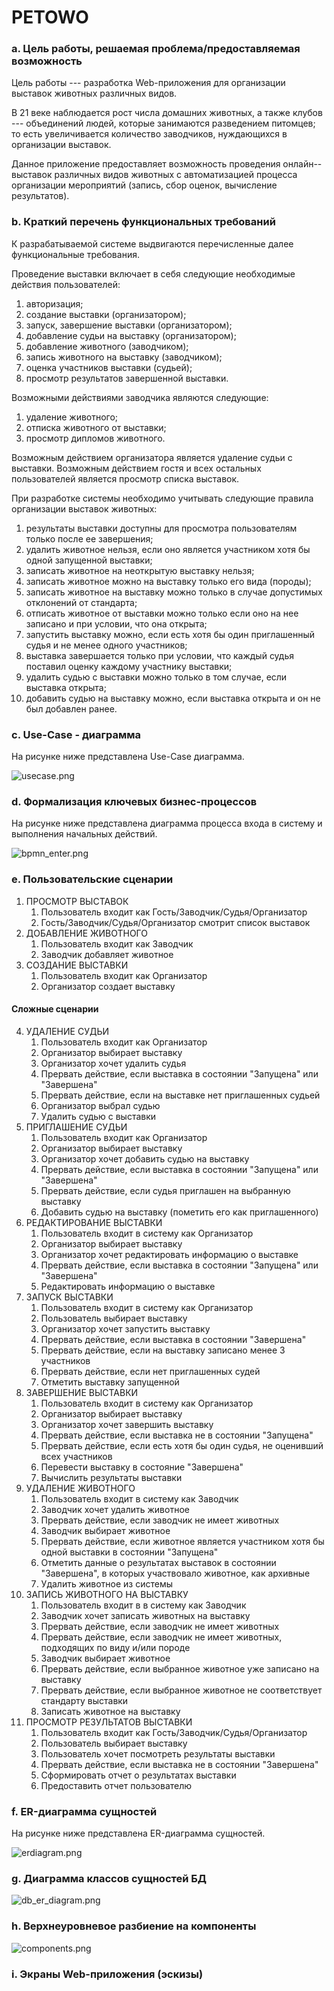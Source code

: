 # PETOWO

### a. Цель работы, решаемая проблема/предоставляемая возможность

Цель работы --- разработка Web-приложения для организации выставок животных различных видов.

В 21 веке наблюдается рост числа домашних животных, а также клубов --- объединений людей, которые занимаются разведением питомцев; то есть увеличивается количество заводчиков, нуждающихся в организации выставок.

Данное приложение предоставляет возможность проведения онлайн--выставок различных видов животных с автоматизацией процесса организации мероприятий (запись, сбор оценок, вычисление результатов).

### b. Краткий перечень функциональных требований

К разрабатываемой системе выдвигаются перечисленные далее функциональные требования.

Проведение выставки включает в себя следующие необходимые действия пользователей:

1. авторизация;
0. создание выставки (организатором);
0. запуск, завершение выставки (организатором);
0. добавление судьи на выставку (организатором);
0. добавление животного (заводчиком);
0. запись животного на выставку (заводчиком);
0. оценка участников выставки (судьей);
0. просмотр результатов завершенной выставки.

Возможными действиями заводчика являются следующие:

1. удаление животного;
0. отписка животного от выставки;
0. просмотр дипломов животного.

Возможным действием организатора является удаление судьи с выставки.
Возможным действием гостя и всех остальных пользователей является просмотр списка выставок.

При разработке системы необходимо учитывать следующие правила организации выставок животных:

1. результаты выставки доступны для просмотра пользователям только после ее завершения;
0. удалить животное нельзя, если оно является участником хотя бы одной запущенной выставки;
0. записать животное на неоткрытую выставку нельзя;
0. записать животное можно на выставку только его вида (породы);
0. записать животное на выставку можно только в случае допустимых отклонений от стандарта;
0. отписать животное от выставки можно только если оно на нее записано и при условии, что она открыта;
0. запустить выставку можно, если есть хотя бы один приглашенный судья и не менее одного участников;
0. выставка завершается только при условии, что каждый судья поставил оценку каждому участнику выставки;
0. удалить судью с выставки можно только в том случае, если выставка открыта;
0. добавить судью на выставку можно, если выставка открыта и он не был добавлен ранее.

### c. Use-Case - диаграмма

На рисунке ниже представлена Use-Case диаграмма.

![usecase.png](./img/usecase.png)

### d. Формализация ключевых бизнес-процессов

На рисунке ниже представлена диаграмма процесса входа в систему и выполнения начальных действий.

![bpmn_enter.png](./img/bpmn_enter.png)

### e. Пользовательские сценарии

1. ПРОСМОТР ВЫСТАВОК
	1. Пользователь входит как Гость/Заводчик/Судья/Организатор
	2. Гость/Заводчик/Судья/Организатор смотрит список выставок
2. ДОБАВЛЕНИЕ ЖИВОТНОГО
	1. Пользователь входит как Заводчик
	2. Заводчик добавляет животное
3. СОЗДАНИЕ ВЫСТАВКИ
	1. Пользователь входит как Организатор
	2. Организатор создает выставку

#### Сложные сценарии

4. УДАЛЕНИЕ СУДЬИ
	1. Пользователь входит как Организатор
	2. Организатор выбирает выставку
	3. Организатор хочет удалить судья
	4. Прервать действие, если выставка в состоянии "Запущена" или "Завершена"
	5. Прервать действие, если на выставке нет приглашенных судьей
	6. Организатор выбрал судью
	7. Удалить судью с выставки
5. ПРИГЛАШЕНИЕ СУДЬИ
	1. Пользователь входит как Организатор
	2. Организатор выбирает выставку
	3. Организатор хочет добавить судью на выставку
	4. Прервать действие, если выставка в состоянии "Запущена" или "Завершена"
	5. Прервать действие, если судья приглашен на выбранную выставку
	6. Добавить судью на выставку (пометить его как приглашенного)
6. РЕДАКТИРОВАНИЕ ВЫСТАВКИ
	1. Пользователь входит в систему как Организатор
	2. Организатор выбирает выставку
	3. Организатор хочет редактировать информацию о выставке
	4. Прервать действие, если выставка в состоянии "Запущена" или "Завершена"
	5. Редактировать информацию о выставке
6. ЗАПУСК ВЫСТАВКИ
	1. Пользователь входит в систему как Организатор
	2. Пользователь выбирает выставку
	3. Организатор хочет запустить выставку
	4. Прервать действие, если выставка в состоянии "Завершена"
	5. Прервать действие, если на выставку записано менее 3 участников
	6. Прервать действие, если нет приглашенных судей
	7. Отметить выставку запущенной
7. ЗАВЕРШЕНИЕ ВЫСТАВКИ
	1. Пользователь входит в систему как Организатор
	2. Организатор выбирает выставку
	3. Организатор хочет завершить выставку
	4. Прервать действие, если выставка не в состоянии "Запущена"
	5. Прервать действие, если есть хотя бы один судья, не оценивший всех участников
	6. Перевести выставку в состояние "Завершена"
	7. Вычислить результаты выставки
8. УДАЛЕНИЕ ЖИВОТНОГО
	1. Пользователь входит в систему как Заводчик
	2. Заводчик хочет удалить животное
	3. Прервать действие, если заводчик не имеет животных
	4. Заводчик выбирает животное
	5. Прервать действие, если животное является участником хотя бы одной выставки в состоянии "Запущена"
	6. Отметить данные о результатах выставок в состоянии "Завершена", в которых участвовало животное, как архивные
	7. Удалить животное из системы
9. ЗАПИСЬ ЖИВОТНОГО НА ВЫСТАВКУ
	1. Пользователь входит в в систему как Заводчик
	2. Заводчик хочет записать животных на выставку
	3. Прервать действие, если заводчик не имеет животных
	4. Прервать действие, если заводчик не имеет животных, подходящих по виду и/или породе
	5. Заводчик выбирает животное
	6. Прервать действие, если выбранное животное уже записано на выставку
	7. Прервать действие, если выбранное животное не соответствует стандарту выставки
	8. Записать животное на выставку
10. ПРОСМОТР РЕЗУЛЬТАТОВ ВЫСТАВКИ
	1. Пользователь входит как Гость/Заводчик/Судья/Организатор
	2. Пользователь выбирает выставку
	3. Пользователь хочет посмотреть результаты выставки
	4. Прервать действие, если выставка не в состоянии "Завершена"
	5. Сформировать отчет о результатах выставки
	6. Предоставить отчет пользователю

### f. ER-диаграмма сущностей

На рисунке ниже представлена ER-диаграмма сущностей.

![erdiagram.png](./img/erdiagram.png)

### g. Диаграмма классов сущностей БД

![db_er_diagram.png](./img/db_er_diagram.png)

### h. Верхнеуровневое разбиение на компоненты

![components.png](./img/components.png)

### i. Экраны Web-приложения (эскизы)


